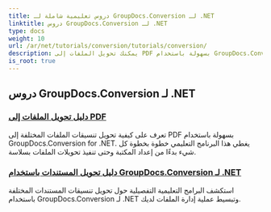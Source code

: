 ```yaml
---
title: دروس تعليمية شاملة لـ GroupDocs.Conversion لـ .NET
linktitle: دروس GroupDocs.Conversion لـ .NET
type: docs
weight: 10
url: /ar/net/tutorials/conversion/tutorials/conversion/
description: يمكنك تحويل الملفات إلى PDF بسهولة باستخدام GroupDocs.Conversion for .NET. يمكنك تبسيط إدارة المستندات باستخدام خيارات قابلة للتخصيص.
is_root: true
---
```


## دروس GroupDocs.Conversion لـ .NET
### [دليل تحويل الملفات إلى PDF](./guide-to-file-conversion-to-pdf/)
تعرف على كيفية تحويل تنسيقات الملفات المختلفة إلى PDF بسهولة باستخدام GroupDocs.Conversion for .NET. يغطي هذا البرنامج التعليمي خطوة بخطوة كل شيء بدءًا من إعداد المكتبة وحتى تنفيذ تحويلات الملفات بسلاسة.
### [دليل تحويل المستندات باستخدام GroupDocs.Conversion لـ .NET](./guide-to-document-conversion/)
استكشف البرامج التعليمية التفصيلية حول تحويل تنسيقات المستندات المختلفة باستخدام GroupDocs.Conversion لـ .NET وتبسيط عملية إدارة الملفات لديك.